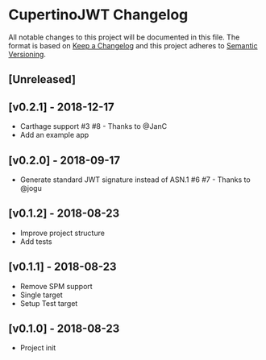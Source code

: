 # CupertinoJWT Changelog

All notable changes to this project will be documented in this file.
The format is based on [Keep a Changelog](http://keepachangelog.com/)
and this project adheres to [Semantic Versioning](http://semver.org/).

## [Unreleased]

## [v0.2.1] - 2018-12-17
- Carthage support #3 #8 - Thanks to @JanC
- Add an example app

## [v0.2.0] - 2018-09-17
- Generate standard JWT signature instead of ASN.1 #6 #7 - Thanks to @jogu

## [v0.1.2] - 2018-08-23
- Improve project structure
- Add tests

## [v0.1.1] - 2018-08-23
- Remove SPM support
- Single target
- Setup Test target

## [v0.1.0] - 2018-08-23
- Project init
